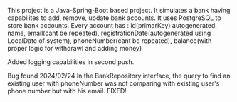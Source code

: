 This project is a Java-Spring-Boot based project.
It simulates a bank having capabilites to add, remove, update bank accounts.
It uses PostgreSQL to store bank accounts.
Every account has :
id(primarKey) autogenerated, 
name,
email(cant be repeated),
registrationDate(autogenerated using LocalDate of system),
phoneNumber(cant be repeated),
balance(with proper logic for withdrawl and adding money)

Added logging capabilities in second push.

Bug found 2024/02/24
In the BankRepository interface, the query to find an existing user with phoneNumber
was not comparing with existing user's phone number but with his email.
FIXED!




